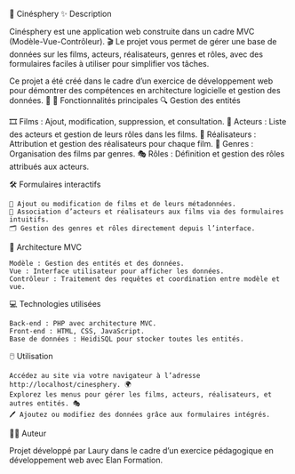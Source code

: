 🎥 Cinésphery
✨ Description

Cinésphery est une application web construite dans un cadre MVC (Modèle-Vue-Contrôleur). 🎬 
Le projet vous permet de gérer une base de données sur les films, acteurs, réalisateurs, genres et rôles, avec des formulaires faciles à utiliser pour simplifier vos tâches.

Ce projet a été créé dans le cadre d’un exercice de développement web pour démontrer des compétences en architecture logicielle et gestion des données. 🌟
🌟 Fonctionnalités principales
🔍 Gestion des entités

 🎞️ Films : Ajout, modification, suppression, et consultation.
    👤 Acteurs : Liste des acteurs et gestion de leurs rôles dans les films.
    🎥 Réalisateurs : Attribution et gestion des réalisateurs pour chaque film.
    📂 Genres : Organisation des films par genres.
    🎭 Rôles : Définition et gestion des rôles attribués aux acteurs.

   

🛠️ Formulaires interactifs

    📄 Ajout ou modification de films et de leurs métadonnées.
    🤝 Association d’acteurs et réalisateurs aux films via des formulaires intuitifs.
    🗂️ Gestion des genres et rôles directement depuis l’interface.

🧩 Architecture MVC

    Modèle : Gestion des entités et des données.
    Vue : Interface utilisateur pour afficher les données.
    Contrôleur : Traitement des requêtes et coordination entre modèle et vue.

💻 Technologies utilisées

    Back-end : PHP avec architecture MVC.
    Front-end : HTML, CSS, JavaScript.
    Base de données : HeidiSQL pour stocker toutes les entités.

🖱️ Utilisation

    Accédez au site via votre navigateur à l’adresse http://localhost/cinesphery. 🌍
    Explorez les menus pour gérer les films, acteurs, réalisateurs, et autres entités. 🎭
    🖊️ Ajoutez ou modifiez des données grâce aux formulaires intégrés.

👨‍💻 Auteur

Projet développé par Laury dans le cadre d’un exercice pédagogique en développement web avec Elan Formation.
